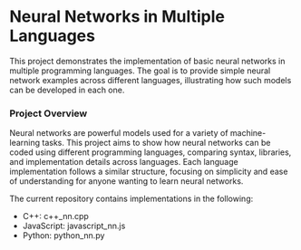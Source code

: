 # Neural Networks in Multiple Languages
This project demonstrates the implementation of basic neural networks in multiple programming languages. The goal is to provide simple neural network examples across different languages, illustrating how such models can be developed in each one. 

### Project Overview
Neural networks are powerful models used for a variety of machine-learning tasks. This project aims to show how neural networks can be coded using different programming languages, comparing syntax, libraries, and implementation details across languages.
Each language implementation follows a similar structure, focusing on simplicity and ease of understanding for anyone wanting to learn neural networks. 

The current repository contains implementations in the following:

- C++: c++_nn.cpp
- JavaScript: javascript_nn.js
- Python: python_nn.py
